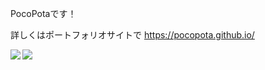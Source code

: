 PocoPotaです！

詳しくはポートフォリオサイトで
https://pocopota.github.io/

  <img align="left" src="https://github-readme-stats.vercel.app/api?username=PocoPota&count_private=true&show_icons=true" />
  <img align="left" src="https://github-readme-stats.vercel.app/api/top-langs/?username=PocoPota" />
